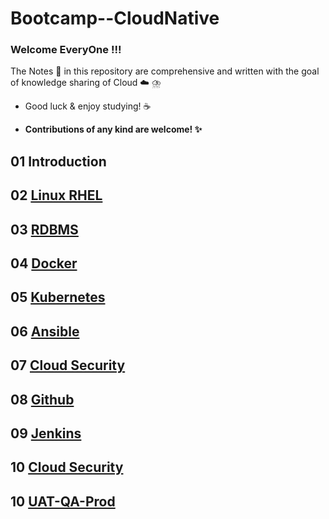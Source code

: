 # Bootcamp--CloudNative

### Welcome EveryOne !!!
The Notes :memo: in this repository are comprehensive and written with the goal of knowledge sharing of Cloud :cloud: ⛈️

   - Good luck & enjoy studying! :coffee: 

   - **Contributions of any kind are welcome! :sparkles:**

## 01 Introduction 

## 02 [Linux RHEL](https://github.com/engineerbaz/Bootcamp--CloudNative/tree/main/RHEL)

## 03 [RDBMS](https://github.com/engineerbaz/Bootcamp--CloudNative/tree/main/RDBMS)

## 04 [Docker](https://github.com/engineerbaz/Bootcamp--CloudNative/tree/main/Docker)

## 05 [Kubernetes](https://github.com/engineerbaz/Bootcamp--CloudNative/tree/main/Kubernetes)

## 06 [Ansible](https://github.com/engineerbaz/Bootcamp--CloudNative/tree/main/Ansible)

## 07 [Cloud Security](https://github.com/engineerbaz/Bootcamp--CloudNative/tree/main/Security%20Physical)

## 08 [Github](https://github.com/engineerbaz/Bootcamp--CloudNative/tree/main/Github)

## 09 [Jenkins](https://github.com/engineerbaz/Bootcamp--CloudNative/tree/main/Jenkins)

## 10 [Cloud Security](https://github.com/engineerbaz/Bootcamp--CloudNative/tree/main/Cloud-Security)

## 10 [UAT-QA-Prod](https://github.com/engineerbaz/Bootcamp--CloudNative/tree/main/UAT-QA-Prod)


